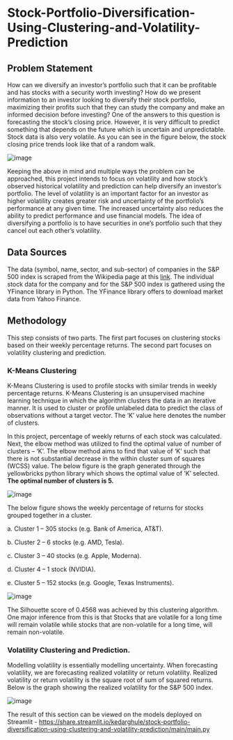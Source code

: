 # Stock-Portfolio-Diversification-Using-Clustering-and-Volatility-Prediction

## Problem Statement
How can we diversify an investor’s portfolio such that it can be profitable and has stocks with a security worth investing? How do we present information to an investor looking to diversify their stock portfolio, maximizing their profits such that they can study the company and make an informed decision before investing?
One of the answers to this question is forecasting the stock’s closing price. However, it is very difficult to predict something that depends on the future which is uncertain and unpredictable. Stock data is also very volatile. As you can see in the figure below, the stock closing price trends look like that of a random walk.

![image](https://user-images.githubusercontent.com/41315903/168646768-3764d894-694e-459a-82b0-7fe7ba0e55d8.png)


Keeping the above in mind and multiple ways the problem can be approached, this project intends to focus on volatility and how stock’s observed historical volatility and prediction can help diversify an investor’s portfolio. The level of volatility is an important factor for an investor as higher volatility creates greater risk and uncertainty of the portfolio’s performance at any given time. The increased uncertainty also reduces the ability to predict performance and use financial models. The idea of diversifying a portfolio is to have securities in one’s portfolio such that they cancel out each other’s volatility.

## Data Sources
The data (symbol, name, sector, and sub-sector) of companies in the S&P 500 index is scraped from the Wikipedia page at this [link](https://en.wikipedia.org/wiki/List_of_S%26P_500_companies). The individual stock data for the company and for the S&P 500 index is gathered using the YFinance library in Python. The YFinance library offers to download market data from Yahoo Finance.

## Methodology
This step consists of two parts. The first part focuses on clustering stocks based on their weekly percentage returns. The second part focuses on volatility clustering and prediction.

### K-Means Clustering
K-Means Clustering is used to profile stocks with similar trends in weekly percentage returns. K-Means Clustering is an unsupervised machine learning technique in which the algorithm clusters the data in an iterative manner. It is used to cluster or profile unlabeled data to predict the class of observations without a target vector. The ‘K’ value here denotes the number of clusters.

In this project, percentage of weekly returns of each stock was calculated. Next, the elbow method was utilized to find the optimal value of number of clusters – ‘K’. The elbow method aims to find that value of ‘K’ such that there is not substantial decrease in the within cluster sum of squares (WCSS) value. The below figure is the graph generated through the yellowbricks python library which shows the optimal value of ‘K’ selected. **The optimal number of clusters is 5.**

![image](https://user-images.githubusercontent.com/41315903/168650632-43f209ff-c95d-4963-a32d-1e74545c7a0e.png)

The below figure shows the weekly percentage of returns for stocks grouped together in a cluster.

a. Cluster 1 – 305 stocks (e.g. Bank of America, AT&T).

b. Cluster 2 – 6 stocks (e.g. AMD, Tesla).

c. Cluster 3 – 40 stocks (e.g. Apple, Moderna).

d. Cluster 4 – 1 stock (NVIDIA).

e. Cluster 5 – 152 stocks (e.g. Google, Texas Instruments).

![image](https://user-images.githubusercontent.com/41315903/168651002-0713adea-ee85-4c74-b441-7bbe9228433a.png)

The Silhouette score of 0.4568 was achieved by this clustering algorithm.
One major inference from this is that Stocks that are volatile for a long time will remain volatile while stocks that are non-volatile for a long time, will remain non-volatile.

### Volatility Clustering and Prediction.
Modelling volatility is essentially modelling uncertainty. When forecasting volatility, we are forecasting realized volatility or return volatility. Realized volatility or return volatility is the square root of sum of squared returns. Below is the graph showing the realized volatility for the S&P 500 index.

![image](https://user-images.githubusercontent.com/41315903/168651257-c1b6b2c6-3dc0-4f62-9d73-ca9c8bc37590.png)

The result of this section can be viewed on the models deployed on Streamlit - https://share.streamlit.io/kedarghule/stock-portfolio-diversification-using-clustering-and-volatility-prediction/main/main.py
